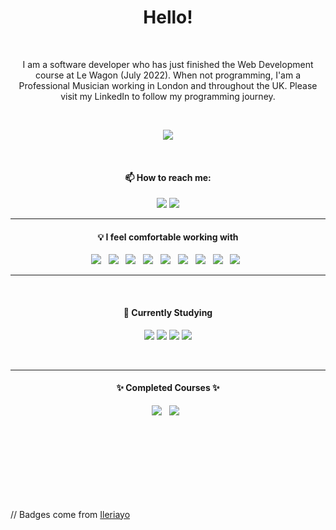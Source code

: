 <!--
**abcattell91/abcattell91** is a ✨ _special_ ✨ repository because its `README.md` (this file) appears on your GitHub profile.

Here are some ideas to get you started:

- 🔭 I’m currently working on ...
- 🌱 I’m currently learning ...
- 👯 I’m looking to collaborate on ...
- 🤔 I’m looking for help with ...
- 💬 Ask me about ...
- 📫 How to reach me: ...
- 😄 Pronouns: ...
- ⚡ Fun fact: ...
-->

<h1 align='center'> Hello! </h1>
​
<p align='center'>
  I am a software developer who has just finished the Web Development course at Le Wagon (July 2022). When not programming, I'am a Professional Musician working in London and throughout the UK. Please visit my LinkedIn to follow my programming journey.
</p>
​
<p align='center'>
  <a href="https://github.com/abcattell91"><img src="https://visitor-badge.glitch.me/badge?page_id=abcattell91??style=for-the-badge&logo=appveyor"></a>
</p>
​
​
<h4 align='center'>📫 How to reach me:</h4>
<p align='center'>
  <a href="https://www.linkedin.com/in/alexandercattell/"><img src="https://img.shields.io/badge/linkedin-%230077B5.svg?&style=for-the-badge&logo=linkedin&logoColor=white" /></a>
  <a href="mailto:abcattell91@gmail.com?subject=Hello%20Alex"><img src="https://img.shields.io/badge/gmail-%23D14836.svg?&style=for-the-badge&logo=gmail&logoColor=white" /></a>
</p>
<hr>
<h4 align='center'>💡 I feel comfortable working with </h4>
<p align='center'>
  <img src="https://img.shields.io/badge/html5%20-%23e34f26.svg?&style=for-the-badge&logo=html5&logoColor=white" />&nbsp;&nbsp;
  <img src="https://img.shields.io/badge/CSS3-1572B6?&style=for-the-badge&logo=css3&logoColor=white" />&nbsp;&nbsp;
  <img src="https://img.shields.io/badge/Bootstrap-563D7C?style=for-the-badge&logo=bootstrap&logoColor=white">&nbsp;&nbsp;
  <img src="https://img.shields.io/badge/rails-%23CC0000.svg?style=for-the-badge&logo=ruby-on-rails&logoColor=white" />&nbsp;&nbsp;
  <img src="https://img.shields.io/badge/ruby-%23CC342D.svg?style=for-the-badge&logo=ruby&logoColor=white" />&nbsp;&nbsp;
  <img src="https://img.shields.io/badge/JavaScript-F7DF1E?style=for-the-badge&logo=javascript&logoColor=black" />&nbsp;&nbsp;
  <img src="https://img.shields.io/badge/sass%20-%23cc6699.svg?&style=for-the-badge&logo=sass&logoColor=white" />&nbsp;&nbsp;
  <img src="https://img.shields.io/badge/postgres-%23316192.svg?style=for-the-badge&logo=postgresql&logoColor=white" />&nbsp;&nbsp;
  <img src="https://img.shields.io/badge/heroku-%23430098.svg?style=for-the-badge&logo=heroku&logoColor=white" />&nbsp;&nbsp;
</p>
<hr>
​
<h4 align='center'>📖 Currently Studying</h4>
<p align='center'>
  <img src="https://img.shields.io/badge/React-20232A?style=for-the-badge&logo=react&logoColor=61DAFB" />
  <img src="https://img.shields.io/badge/-ApolloGraphQL-311C87?style=for-the-badge&logo=apollo-graphql" />
  <img src="https://img.shields.io/badge/-GraphQL-E10098?style=for-the-badge&logo=graphql&logoColor=white" />
  <img src="https://img.shields.io/badge/express.js-%23404d59.svg?style=for-the-badge&logo=express&logoColor=%2361DAFB" />
</p>
<br>
<hr>
<h4 align='center'>✨ Completed Courses ✨</h4>
<p align='center'>
  <img src="https://img.shields.io/badge/Codecademy-FFF0E5?style=for-the-badge&logo=codecademy&logoColor=1F243A" />&nbsp;&nbsp;                               <img src="https://img.shields.io/badge/Freecodecamp-%23123.svg?&style=for-the-badge&logo=freecodecamp&logoColor=green" />&nbsp;&nbsp;
  
</p>
​
​
​
<br>
<br>
<br>
<br>
<br>
<br>
<br>
<p align="left">
// Badges come from <a href="https://github.com/Ileriayo/markdown-badges">Ileriayo</a>
</p>
